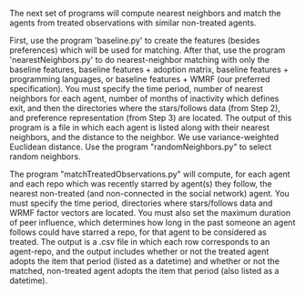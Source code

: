 The next set of programs will compute nearest neighbors and match the agents from treated observations with similar non-treated agents.

First, use the program 'baseline.py' to create the features (besides preferences) which will be used for matching. After that, use the program 'nearestNeighbors.py' to do nearest-neighbor matching with only the baseline features, baseline features + adoption matrix, baseline features + programming languages, or baseline features + WMRF (our preferred specification). You must specify the time period, number of nearest neighbors for each agent, number of months of inactivity which defines exit, and then the directories where the stars/follows data (from Step 2), and preference representation (from Step 3) are located. The output of this program is a file in which each agent is listed along with their nearest neighbors, and the distance to the neighbor. We use variance-weighted Euclidean distance. Use the program "randomNeighbors.py" to select random neighbors.

The program "matchTreatedObservations.py" will compute, for each agent and each repo which was recently starred by agent(s) they follow, the nearest non-treated (and non-connected in the social network) agent. You must specify the time period, directories where stars/follows data and WRMF factor vectors are located. You must also set the maximum duration of peer influence, which determines how long in the past someone an agent follows could have starred a repo, for that agent to be considered as treated. The output is a .csv file in which each row corresponds to an agent-repo, and the output includes whether or not the treated agent adopts the item that period (listed as a datetime) and whether or not the matched, non-treated agent adopts the item that period (also listed as a datetime).
